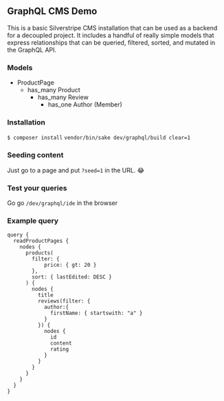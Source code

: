 ## GraphQL CMS Demo

This is a basic Silverstripe CMS installation that can
be used as a backend for a decoupled project. It includes
a handful of really simple models that express relationships
that can be queried, filtered, sorted, and mutated in
the GraphQL API.

### Models
* ProductPage
  * has_many Product
    * has_many Review
      * has_one Author (Member)


### Installation

`$ composer install`
`vendor/bin/sake dev/graphql/build clear=1`

### Seeding content

Just go to a page and put `?seed=1` in the URL. 😂

### Test your queries

Go go `/dev/graphql/ide` in the browser

### Example query

```
query {
  readProductPages {
    nodes {
      products(
        filter: {
        	price: { gt: 20 }
      	},
        sort: { lastEdited: DESC }
      ) {
        nodes {
          title
          reviews(filter: {
            author:{
              firstName: { startswith: "a" }
            }
          }) {
            nodes {
              id
              content
              rating
            }
          }
        }
      }
    }
  }
}
```
